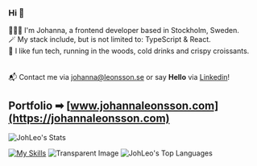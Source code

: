 ### Hi 👋


 🧑🏻‍💻 I'm Johanna, a frontend developer based in Stockholm, Sweden.\
 🪄 My stack include, but is not limited to: TypeScript & React. \
 🌲 I like fun tech, running in the woods, cold drinks and crispy croissants.\
 \
\
📬 Contact me via johanna@leonsson.se or say **Hello** via [Linkedin](https://www.linkedin.com/in/johannaleonsson/)!

## **Portfolio ➡**  [www.johannaleonsson.com](https://johannaleonsson.com)


![JohLeo's Stats](https://github-readme-stats.vercel.app/api?username=JohLeo&bg_color=95,fff,E9E1D9&title_color=233D2B&text_color=233D2B&show_icons=true&icon_color=F6CFDC&hide_border=true&count_private=true&hide=stars)

[![My Skills](https://skillicons.dev/icons?i=js,html,css,react,redux,ts,git,mongodb,nodejs,webpack,postman,gcp,vscode,netlify,stackoverflow,ai,ps,figma&theme=light&perline=6)](https://skillicons.dev)
![Transparent Image](https://placehold.co/20x40/fff/fff)
![JohLeo's Top Languages](https://github-readme-stats.vercel.app/api/top-langs/?username=JohLeo&bg_color=90,fff,E9E1D9&title_color=233D2B&text_color=233D2B&show_icons=true&hide_border=true&hide=procfile&layout=compact)


